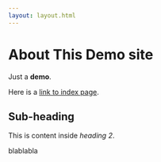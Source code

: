 ```yaml
---
layout: layout.html
---
```


# About This Demo site

Just a **demo**.

Here is a [link to index page](/index.html).

## Sub-heading

This is content inside _heading 2_.

blablabla

